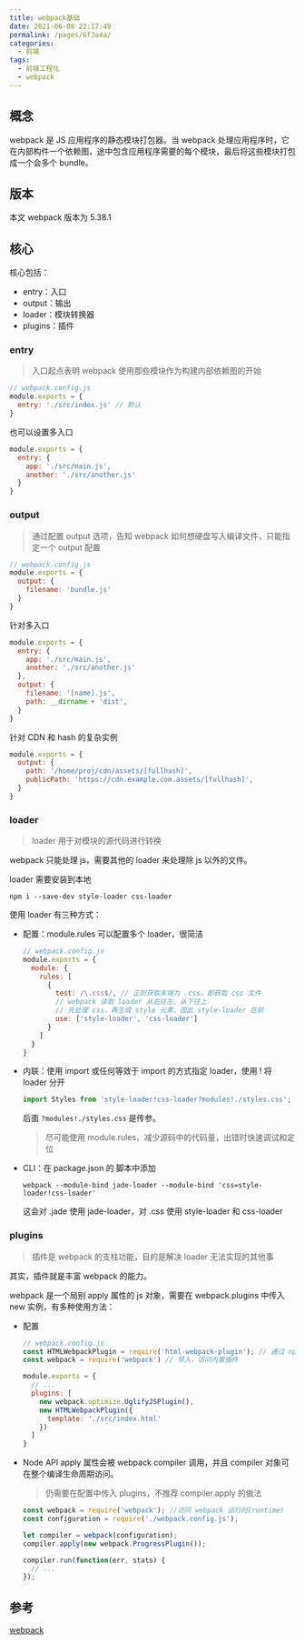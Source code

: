 ```yaml
---
title: webpack基础
date: 2021-06-08 22:17:49
permalink: /pages/6f3a4a/
categories:
  - 前端
tags:
  - 前端工程化
  - webpack
---
```


## 概念
webpack 是 JS 应用程序的静态模块打包器。当 webpack 处理应用程序时，它在内部构件一个依赖图，途中包含应用程序需要的每个模块，最后将这些模块打包成一个会多个 bundle。

## 版本
本文 webpack 版本为 5.38.1

## 核心
核心包括：
- entry：入口
- output：输出
- loader：模块转换器
- plugins：插件

### entry
> 入口起点表明 webpack 使用那些模块作为构建内部依赖图的开始

```js
// webpack.config.js
module.exports = {
  entry: './src/index.js' // 默认
}
```
也可以设置多入口
```js
module.exports = {
  entry: {
    app: './src/main.js',
    another: './src/another.js'
  }
}
```

### output
> 通过配置 output 选项，告知 webpack 如何想硬盘写入编译文件，只能指定一个 output 配置

```js
// webpack.config.js
module.exports = {
  output: {
    filename: 'bundle.js'
  }
}
```
针对多入口
```js
module.exports = {
  entry: {
    app: './src/main.js',
    another: './src/another.js'
  },
  output: {
    filename: '[name].js',
    path: __dirname + 'dist',
  }
}
```
针对 CDN 和 hash 的复杂实例
```js
module.exports = {
  output: {
    path: '/home/proj/cdn/assets/[fullhash]',
    publicPath: 'https://cdn.example.com.assets/[fullhash]',
  }
}
```

### loader
> loader 用于对模块的源代码进行转换

webpack 只能处理 js，需要其他的 loader 来处理除 js 以外的文件。

loader 需要安装到本地
```
npm i --save-dev style-loader css-loader
```
使用 loader 有三种方式：
- 配置：module.rules 可以配置多个 loader，很简洁
  ```js
  // webpack.config.js
  module.exports = {
    module: {
      rules: [
        {
          test: /\.css$/, // 正则获取末端为 .css，即获取 css 文件
          // webpack 读取 loader 从右往左，从下往上
          // 先处理 css，再生成 style 元素，因此 style-loader 在前
          use: ['style-loader', 'css-loader']
        }
      ]
    }
  }
  ```
- 内联：使用 import 或任何等效于 import 的方式指定 loader，使用 ! 将 loader 分开
  ```js
  import Styles from 'style-loader!css-loader?modules!./styles.css';
  ```
  后面 `?modules!./styles.css` 是传参。

  > 尽可能使用 module.rules，减少源码中的代码量，出错时快速调试和定位
- CLI：在 package.json 的 脚本中添加
  ```
  webpack --module-bind jade-loader --module-bind 'css=style-loader!css-loader'
  ```
  这会对 .jade 使用 jade-loader，对 .css 使用 style-loader 和 css-loader

### plugins
> 插件是 webpack 的支柱功能，目的是解决 loader 无法实现的其他事

其实，插件就是丰富 webpack 的能力。

webpack 是一个局别 apply 属性的 js 对象，需要在 webpack.plugins 中传入 new 实例，有多种使用方法：
- 配置
  ```js
  // webpack.config.js
  const HTMLWebpackPlugin = require('html-webpack-plugin'); // 通过 npm 安装
  const webpack = require('webpack') // 导入，访问内置插件

  module.exports = {
    // ...
    plugins: [
      new webpack.optimize.UglifyJSPlugin(),
      new HTMLWebpackPlugin({
        template: './src/index.html'
      })
    ]
  }
  ```
- Node API
  apply 属性会被 webpack compiler 调用，并且 compiler 对象可在整个编译生命周期访问。
  > 仍需要在配置中传入 plugins，不推荐 compiler.apply 的做法
  ```js
  const webpack = require('webpack'); //访问 webpack 运行时(runtime)
  const configuration = require('./webpack.config.js');

  let compiler = webpack(configuration);
  compiler.apply(new webpack.ProgressPlugin());

  compiler.run(function(err, stats) {
    // ...
  });
  ```

## 参考
[webpack](https://www.webpackjs.com/concepts/)